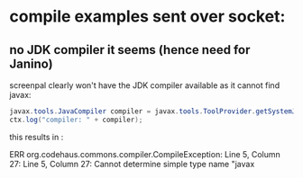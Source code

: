 # compile examples sent over socket:

## no JDK compiler it seems (hence need for Janino)

screenpal clearly won't have the JDK compiler available as it cannot find javax:
```java
javax.tools.JavaCompiler compiler = javax.tools.ToolProvider.getSystemJavaCompiler();
ctx.log("compiler: " + compiler);
```
this results in :

ERR org.codehaus.commons.compiler.CompileException: Line 5, Column 27: Line 5, Column 27: Cannot determine simple type name "javax

